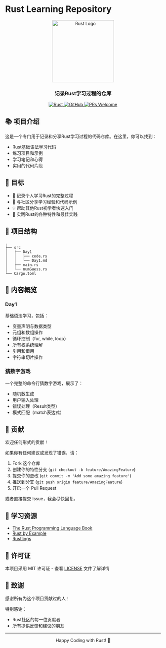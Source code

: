 # Rust Learning Repository

<div align="center">
  <img src="https://www.rust-lang.org/static/images/rust-logo-blk.svg" alt="Rust Logo" width="200">
  
  <h3>记录Rust学习过程的仓库</h3>
  
  <p>
    <a href="https://github.com/rust-lang/rust">
      <img src="https://img.shields.io/badge/Rust-Programming-red?logo=rust" alt="Rust">
    </a>
    <a href="LICENSE">
      <img src="https://img.shields.io/badge/license-MIT-blue.svg" alt="GitHub">
    </a>
    <a href="https://github.com/">
      <img src="https://img.shields.io/badge/PRs-Welcome-brightgreen.svg" alt="PRs Welcome">
    </a>
  </p>
</div>

## 📚 项目介绍

这是一个专门用于记录和分享Rust学习过程的代码仓库。在这里，你可以找到：

- Rust基础语法学习代码
- 练习项目和示例
- 学习笔记和心得
- 实用的代码片段

## 🎯 目标

- 📖 记录个人学习Rust的完整过程
- 🤝 与社区分享学习经验和代码示例
- 💡 帮助其他Rust初学者快速入门
- 🚀 实践Rust的各种特性和最佳实践

## 📂 项目结构

```
.
├── src
│   ├── Day1
│   │   ├── code.rs
│   │   └── Day1.md
│   ├── main.rs
│   └── numGuess.rs
└── Cargo.toml
```

## 🚀 内容概览

### Day1
基础语法学习，包括：
- 变量声明与数据类型
- 元组和数组操作
- 循环控制（for, while, loop）
- 所有权系统理解
- 引用和借用
- 字符串切片操作

### 猜数字游戏
一个完整的命令行猜数字游戏，展示了：
- 随机数生成
- 用户输入处理
- 错误处理（Result类型）
- 模式匹配（match表达式）

## 🤝 贡献

欢迎任何形式的贡献！

如果你有任何建议或发现了错误，请：
1. Fork 这个仓库
2. 创建你的特性分支 (`git checkout -b feature/AmazingFeature`)
3. 提交你的更改 (`git commit -m 'Add some amazing feature'`)
4. 推送到分支 (`git push origin feature/AmazingFeature`)
5. 开启一个 Pull Request

或者直接提交 Issue，我会尽快回复。

## 📝 学习资源

- [The Rust Programming Language Book](https://doc.rust-lang.org/book/)
- [Rust by Example](https://doc.rust-lang.org/rust-by-example/)
- [Rustlings](https://github.com/rust-lang/rustlings/)

## 📄 许可证

本项目采用 MIT 许可证 - 查看 [LICENSE](LICENSE) 文件了解详情

## 🙏 致谢

感谢所有为这个项目贡献过的人！

特别感谢：
- Rust社区的每一位贡献者
- 所有提供反馈和建议的朋友

---

<p align="center">Happy Coding with Rust! 🦀</p>